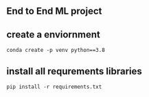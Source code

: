## End to End ML project

## create a enviornment
```
conda create -p venv python==3.8
```
## install all requrements libraries
```
pip install -r requirements.txt
```
